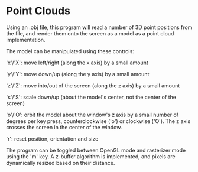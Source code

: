 # Point Clouds

Using an .obj file, this program will read a number of 3D point positions from the file, and render them onto the screen as a model as a point cloud implementation.

The model can be manipulated using these controls:

'x'/'X': move left/right (along the x axis) by a small amount

'y'/'Y': move down/up (along the y axis) by a small amount

'z'/'Z': move into/out of the screen (along the z axis) by a small amount

's'/'S': scale down/up (about the model's center, not the center of the screen)

'o'/'O': orbit the model about the window's z axis by a small number of degrees per key press, counterclockwise ('o') or clockwise ('O'). The z axis crosses the screen in the center of the window. 

'r': reset position, orientation and size

The program can be toggled between OpenGL mode and rasterizer mode using the 'm' key. 
A z-buffer algorithm is implemented, and pixels are dynamically resized based on their distance. 
